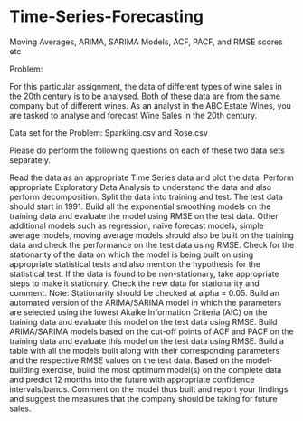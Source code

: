 # Time-Series-Forecasting
Moving Averages, ARIMA, SARIMA Models, ACF, PACF, and RMSE scores etc

Problem:

For this particular assignment, the data of different types of wine sales in the 20th century is to be analysed. Both of these data are from the same company but of different wines. As an analyst in the ABC Estate Wines, you are tasked to analyse and forecast Wine Sales in the 20th century.

Data set for the Problem: Sparkling.csv and Rose.csv

Please do perform the following questions on each of these two data sets separately.

Read the data as an appropriate Time Series data and plot the data.
Perform appropriate Exploratory Data Analysis to understand the data and also perform decomposition.
Split the data into training and test. The test data should start in 1991.
 Build all the exponential smoothing models on the training data and evaluate the model using RMSE on the test data. Other additional models such as regression, naïve forecast models, simple average models, moving average models should also be built on the training data and check the performance on the test data using RMSE.
Check for the stationarity of the data on which the model is being built on using appropriate statistical tests and also mention the hypothesis for the statistical test. If the data is found to be non-stationary, take appropriate steps to make it stationary. Check the new data for stationarity and comment.
Note: Stationarity should be checked at alpha = 0.05.
Build an automated version of the ARIMA/SARIMA model in which the parameters are selected using the lowest Akaike Information Criteria (AIC) on the training data and evaluate this model on the test data using RMSE.
Build ARIMA/SARIMA models based on the cut-off points of ACF and PACF on the training data and evaluate this model on the test data using RMSE.
Build a table with all the models built along with their corresponding parameters and the respective RMSE values on the test data.
Based on the model-building exercise, build the most optimum model(s) on the complete data and predict 12 months into the future with appropriate confidence intervals/bands.
Comment on the model thus built and report your findings and suggest the measures that the company should be taking for future sales.
